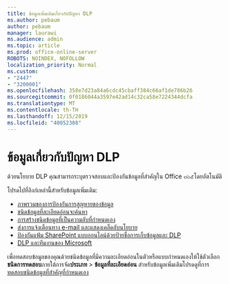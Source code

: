 ```yaml
---
title: ข้อมูลเพิ่มเติมเกี่ยวกับปัญหา DLP
ms.author: pebaum
author: pebaum
manager: laurawi
ms.audience: admin
ms.topic: article
ms.prod: office-online-server
ROBOTS: NOINDEX, NOFOLLOW
localization_priority: Normal
ms.custom:
- "2447"
- "3200001"
ms.openlocfilehash: 358e7d23a84a6cdc45cbaff384c66af1de786b26
ms.sourcegitcommit: 0f0186044a3597e42ad14c32ca58e7224344dcfa
ms.translationtype: MT
ms.contentlocale: th-TH
ms.lasthandoff: 12/15/2019
ms.locfileid: "40052308"
---
```

# <a name="information-about-dlp-issues"></a>ข้อมูลเกี่ยวกับปัญหา DLP

ด้วยนโยบาย DLP คุณสามารถระบุตรวจสอบและป้องกันข้อมูลที่สำคัญใน Office ๓๖๕โดยอัตโนมัติ

โปรดไปที่ลิงก์เหล่านี้สำหรับข้อมูลเพิ่มเติม:

- [ภาพรวมของการป้องกันการสูญหายของข้อมูล](https://docs.microsoft.com/office365/securitycompliance/data-loss-prevention-policies)
- [ชนิดข้อมูลที่ละเอียดอ่อนจะค้นหา](https://docs.microsoft.com/office365/securitycompliance/what-the-sensitive-information-types-look-for)
- [การสร้างชนิดข้อมูลที่เป็นความลับที่กำหนดเอง](https://docs.microsoft.com/office365/securitycompliance/create-a-custom-sensitive-information-type)
- [ส่งการแจ้งเตือนทาง e-mail และแสดงเคล็ดลับนโยบาย](https://docs.microsoft.com/office365/securitycompliance/use-notifications-and-policy-tips)
- [ป้องกันแฟ้ม SharePoint แบบออนไลน์ด้วยป้ายชื่อการเก็บข้อมูลและ DLP](https://docs.microsoft.com/office365/securitycompliance/protect-sharepoint-online-files-with-office-365-labels-and-dlp)
- [DLP และทีมงานของ Microsoft](https://docs.microsoft.com/office365/securitycompliance/dlp-microsoft-teams)

เพื่อทดสอบข้อมูลของคุณด้วยชนิดข้อมูลที่มีความละเอียดอ่อนในตัวหรือแบบกำหนดเองให้ใช้ตัวเลือก**ชนิดการทดสอบ**ภายใต้การจัด**ประเภท** > **ข้อมูลที่ละเอียดอ่อน** สำหรับข้อมูลเพิ่มเติมโปรดดูที่การ[ทดสอบชนิดข้อมูลที่สำคัญที่กำหนดเอง](https://docs.microsoft.com/office365/securitycompliance/create-a-custom-sensitive-information-type#test-custom-sensitive-information-types-in-the-security--compliance-center)